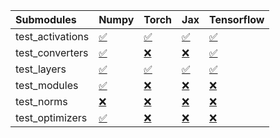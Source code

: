 | Submodules       | Numpy                                                                                                                           | Torch                                                                                                                           | Jax                                                                                                                             | Tensorflow                                                                                                                      |
|:-----------------|:--------------------------------------------------------------------------------------------------------------------------------|:--------------------------------------------------------------------------------------------------------------------------------|:--------------------------------------------------------------------------------------------------------------------------------|:--------------------------------------------------------------------------------------------------------------------------------|
| test_activations | <a href="https://github.com/unifyai/ivy/runs/7832142909?check_suite_focus=true" rel="noopener noreferrer" target="_blank">✅</a> | <a href="https://github.com/unifyai/ivy/runs/7832143351?check_suite_focus=true" rel="noopener noreferrer" target="_blank">✅</a> | <a href="https://github.com/unifyai/ivy/runs/7832143804?check_suite_focus=true" rel="noopener noreferrer" target="_blank">✅</a> | <a href="https://github.com/unifyai/ivy/runs/7832144290?check_suite_focus=true" rel="noopener noreferrer" target="_blank">✅</a> |
| test_converters  | <a href="https://github.com/unifyai/ivy/runs/7832142977?check_suite_focus=true" rel="noopener noreferrer" target="_blank">✅</a> | <a href="https://github.com/unifyai/ivy/runs/7832143408?check_suite_focus=true" rel="noopener noreferrer" target="_blank">❌</a> | <a href="https://github.com/unifyai/ivy/runs/7832143896?check_suite_focus=true" rel="noopener noreferrer" target="_blank">❌</a> | <a href="https://github.com/unifyai/ivy/runs/7832144352?check_suite_focus=true" rel="noopener noreferrer" target="_blank">✅</a> |
| test_layers      | <a href="https://github.com/unifyai/ivy/runs/7832143049?check_suite_focus=true" rel="noopener noreferrer" target="_blank">✅</a> | <a href="https://github.com/unifyai/ivy/runs/7832143502?check_suite_focus=true" rel="noopener noreferrer" target="_blank">✅</a> | <a href="https://github.com/unifyai/ivy/runs/7832143965?check_suite_focus=true" rel="noopener noreferrer" target="_blank">✅</a> | <a href="https://github.com/unifyai/ivy/runs/7832144400?check_suite_focus=true" rel="noopener noreferrer" target="_blank">✅</a> |
| test_modules     | <a href="https://github.com/unifyai/ivy/runs/7832143127?check_suite_focus=true" rel="noopener noreferrer" target="_blank">✅</a> | <a href="https://github.com/unifyai/ivy/runs/7832143574?check_suite_focus=true" rel="noopener noreferrer" target="_blank">❌</a> | <a href="https://github.com/unifyai/ivy/runs/7832144057?check_suite_focus=true" rel="noopener noreferrer" target="_blank">❌</a> | <a href="https://github.com/unifyai/ivy/runs/7832144456?check_suite_focus=true" rel="noopener noreferrer" target="_blank">❌</a> |
| test_norms       | <a href="https://github.com/unifyai/ivy/runs/7832143187?check_suite_focus=true" rel="noopener noreferrer" target="_blank">❌</a> | <a href="https://github.com/unifyai/ivy/runs/7832143641?check_suite_focus=true" rel="noopener noreferrer" target="_blank">❌</a> | <a href="https://github.com/unifyai/ivy/runs/7832144146?check_suite_focus=true" rel="noopener noreferrer" target="_blank">❌</a> | <a href="https://github.com/unifyai/ivy/runs/7832144515?check_suite_focus=true" rel="noopener noreferrer" target="_blank">❌</a> |
| test_optimizers  | <a href="https://github.com/unifyai/ivy/runs/7832143270?check_suite_focus=true" rel="noopener noreferrer" target="_blank">✅</a> | <a href="https://github.com/unifyai/ivy/runs/7832143719?check_suite_focus=true" rel="noopener noreferrer" target="_blank">❌</a> | <a href="https://github.com/unifyai/ivy/runs/7832144221?check_suite_focus=true" rel="noopener noreferrer" target="_blank">❌</a> | <a href="https://github.com/unifyai/ivy/runs/7832144575?check_suite_focus=true" rel="noopener noreferrer" target="_blank">❌</a> |